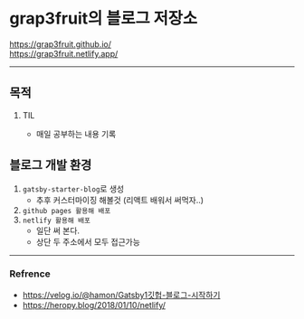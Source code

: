 # grap3fruit의 블로그 저장소

https://grap3fruit.github.io/  
https://grap3fruit.netlify.app/

---

## 목적

1. TIL

   - 매일 공부하는 내용 기록

## 블로그 개발 환경

1. `gatsby-starter-blog`로 생성
   - 추후 커스터마이징 해볼것 (리액트 배워서 써먹자..)
2. `github pages 활용해 배포`
3. `netlify 활용해 배포`
   - 일단 써 본다.
   - 상단 두 주소에서 모두 접근가능

---

### Refrence

- https://velog.io/@hamon/Gatsby1깃헙-블로그-시작하기
- https://heropy.blog/2018/01/10/netlify/
